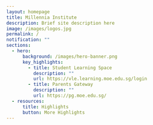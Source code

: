 ```yaml
---
layout: homepage
title: Millennia Institute
description: Brief site description here
image: /images/logos.jpg
permalink: /
notification: ""
sections:
  - hero:
      background: /images/hero-banner.png
      key_highlights:
        - title: Student Learning Space
          description: ""
          url: https://vle.learning.moe.edu.sg/login
        - title: Parents Gateway
          description: ""
          url: https://pg.moe.edu.sg/
  - resources:
      title: Highlights
      button: More Highlights
---
```

